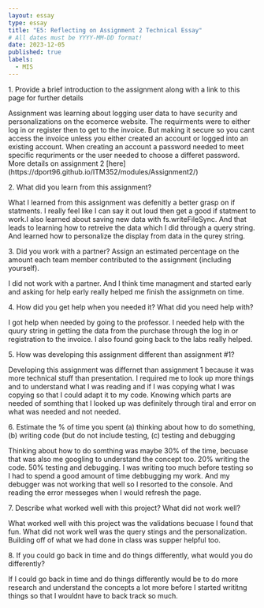 ```yaml
---
layout: essay
type: essay
title: "E5: Reflecting on Assignment 2 Technical Essay"
# All dates must be YYYY-MM-DD format!
date: 2023-12-05
published: true
labels:
  - MIS
---
```


<p>1. Provide a brief introduction to the assignment along with a link to this page for further details</p>
    <p> Assignment was learning about logging user data to have security and personalizations on the ecomerce website. The requirments were to either log in or register then to get to the invoice. But making it secure so you cant access the invoice unless you either created an account or logged into an existing account. When creating an account a password needed to meet specific requriments or the user needed to choose a differet password. More details on assignment 2 [here](https://dport96.github.io/ITM352/modules/Assignment2/) </p>
<p>2. What did you learn from this assignment?</p>
  <p> What I learned from this assignment was defenitly a better grasp on if statments. I really feel like I can say it out loud then get a good if statment to work.I also learned about saving new data with fs.writeFileSync. And that leads to learning how to retreive the data which I did through a query string. And learned how to personalize the display from data in the qurey string. </p>
<p>3. Did you work with a partner? Assign an estimated percentage on the amount each team member contributed to the assignment (including yourself).</p>
  <p> I did not work with a partner. And I think time managment and started early and asking for help early really helped me finish the assignmetn on time. </p>
<p>4. How did you get help when you needed it? What did you need help with?</p>
  <p> I got help when needed by going to the professor. I needed help with the quury string in getting the data from the purchase through the log in or registration to the invoice. I also found going back to the labs really helped. </p>
<p>5. How was developing this assignment different than assignment #1?</p>
  <p> Developing this  assignment was differnet than assignment 1 because it was more technical stuff than presentation. I required me to look up more things and to understand what I was reading and if I was copying what I was copying so that I could adapt it to my code. Knowing which parts are needed of somthing that I looked up was definitely through tiral and error on what was needed and not needed. </p>
<p>6. Estimate the % of time you spent (a) thinking about how to do something, (b) writing code (but do not include testing, (c) testing and debugging</p>
  <p> Thinking about how to do somthing was maybe 30% of the time, becuase that was also me googling to understand the concept too. 20% writing the code. 50% testing and debugging. I was writing too much before testing so I  had to spend a good amount of time debbugging my work. And my debugger was not working that well so I resorted to the console. And reading the error messeges when I would refresh the page.  </p>
<p>7. Describe what worked well with this project? What did not work well?</p>
  <p> What worked well with this project was the validations becuase I found that fun. What did not work well was the query stings and the personalization. Building off of what we had done in class was supper helpful too. </p>
<p>8. If you could go back in time and do things differently, what would you do differently?</p>
  <p> If I could go back in time and do things differently would be to do more research and understand the concepts a lot more before I started writitng things so that I wouldnt have to back track so much. </p>
